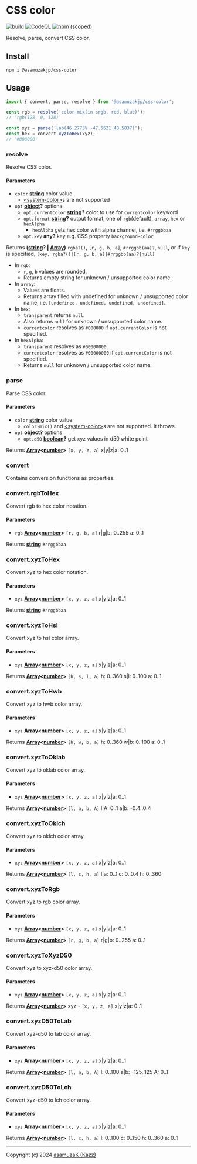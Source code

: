 # CSS color

[![build](https://github.com/asamuzaK/cssColor/actions/workflows/node.js.yml/badge.svg)](https://github.com/asamuzaK/cssColor/actions/workflows/node.js.yml)
[![CodeQL](https://github.com/asamuzaK/cssColor/actions/workflows/github-code-scanning/codeql/badge.svg)](https://github.com/asamuzaK/cssColor/actions/workflows/github-code-scanning/codeql)
[![npm (scoped)](https://img.shields.io/npm/v/@asamuzakjp/css-color)](https://www.npmjs.com/package/@asamuzakjp/css-color)

Resolve, parse, convert CSS color.


## Install

```console
npm i @asamuzakjp/css-color
```


## Usage

```javascript
import { convert, parse, resolve } from '@asamuzakjp/css-color';

const rgb = resolve('color-mix(in srgb, red, blue)');
// 'rgb(128, 0, 128)'

const xyz = parse('lab(46.2775% -47.5621 48.5837)');
const hex = convert.xyzToHex(xyz);
// '#008000'
```

<!-- Generated by documentation.js. Update this documentation by updating the source code. -->

### resolve

Resolve CSS color.

#### Parameters

* `color` **[string][93]** color value
  * [&lt;system-color&gt;](https://developer.mozilla.org/en-US/docs/Web/CSS/system-color)s are not supported
* `opt` **[object][94]?** options
  * `opt.currentColor` **[string][93]?** color to use for `currentcolor` keyword
  * `opt.format` **[string][93]?** output format, one of `rgb`(default), `array`, `hex` or `hexAlpha`
    * `hexAlpha` gets hex color with alpha channel, i.e. `#rrggbbaa`
  * `opt.key` **any?** key e.g. CSS property `background-color`

Returns **([string][93]? | [Array][96])** `rgba?()`, `[r, g, b, a]`, `#rrggbb(aa)?`, `null`, or if `key` is specified, `[key, rgba?()|[r, g, b, a]|#rrggbb(aa)?|null]`
* In `rgb`:
  * `r`, `g`, `b` values are rounded.
  * Returns empty string for unknown / unsupported color name.
* In `array`:
  * Values are floats.
  * Returns array filled with undefined for unknown / unsupported color name, i.e. `[undefined, undefined, undefined, undefined]`.
* In `hex`:
  * `transparent` returns `null`.
  * Also returns `null` for unknown / unsupported color name.
  * `currentcolor` resolves as `#000000` if `opt.currentColor` is not specified.
* In `hexAlpha`:
  * `transparent` resolves as `#00000000`.
  * `currentcolor` resolves as `#00000000` if `opt.currentColor` is not specified.
  * Returns `null` for unknown / unsupported color name.


### parse

Parse CSS color.

#### Parameters

* `color` **[string][93]** color value
  * `color-mix()` and [&lt;system-color&gt;](https://developer.mozilla.org/en-US/docs/Web/CSS/system-color)s are not supported. It throws.
* `opt` **[object][94]?** options
  * `opt.d50` **[boolean][95]?** get xyz values in d50 white point

Returns **[Array][96]<[number][97]>** `[x, y, z, a]` x|y|z|a: 0..1


### convert

Contains conversion functions as properties.


### convert.rgbToHex

Convert rgb to hex color notation.

#### Parameters

* `rgb` **[Array][96]<[number][97]>** `[r, g, b, a]` r|g|b: 0..255 a: 0..1

Returns **[string][93]** `#rrggbbaa`


### convert.xyzToHex

Convert xyz to hex color notation.

#### Parameters

* `xyz` **[Array][96]<[number][97]>** `[x, y, z, a]` x|y|z|a: 0..1

Returns **[string][93]** `#rrggbbaa`


### convert.xyzToHsl

Convert xyz to hsl color array.

#### Parameters

* `xyz` **[Array][96]<[number][97]>** `[x, y, z, a]` x|y|z|a: 0..1

Returns **[Array][96]<[number][97]>** `[h, s, l, a]` h: 0..360 s|l: 0..100 a: 0..1


### convert.xyzToHwb

Convert xyz to hwb color array.

#### Parameters

* `xyz` **[Array][96]<[number][97]>** `[x, y, z, a]` x|y|z|a: 0..1

Returns **[Array][96]<[number][97]>** `[h, w, b, a]` h: 0..360 w|b: 0..100 a: 0..1


### convert.xyzToOklab

Convert xyz to oklab color array.

#### Parameters

* `xyz` **[Array][96]<[number][97]>** `[x, y, z, a]` x|y|z|a: 0..1

Returns **[Array][96]<[number][97]>** `[l, a, b, A]` l|A: 0..1 a|b: -0.4..0.4


### convert.xyzToOklch

Convert xyz to oklch color array.

#### Parameters

* `xyz` **[Array][96]<[number][97]>** `[x, y, z, a]` x|y|z|a: 0..1

Returns **[Array][96]<[number][97]>** `[l, c, h, a]` l|a: 0..1 c: 0..0.4 h: 0..360


### convert.xyzToRgb

Convert xyz to rgb color array.

#### Parameters

* `xyz` **[Array][96]<[number][97]>** `[x, y, z, a]` x|y|z|a: 0..1

Returns **[Array][96]<[number][97]>** `[r, g, b, a]` r|g|b: 0..255 a: 0..1


### convert.xyzToXyzD50

Convert xyz to xyz-d50 color array.

#### Parameters

* `xyz` **[Array][96]<[number][97]>** `[x, y, z, a]` x|y|z|a: 0..1

Returns **[Array][96]<[number][97]>** xyz - `[x, y, z, a]` x|y|z|a: 0..1


### convert.xyzD50ToLab

Convert xyz-d50 to lab color array.

#### Parameters

* `xyz` **[Array][96]<[number][97]>** `[x, y, z, a]` x|y|z|a: 0..1

Returns **[Array][96]<[number][97]>** `[l, a, b, A]` l: 0..100 a|b: -125..125 A: 0..1


### convert.xyzD50ToLch

Convert xyz-d50 to lch color array.

#### Parameters

* `xyz` **[Array][96]<[number][97]>** `[x, y, z, a]` x|y|z|a: 0..1

Returns **[Array][96]<[number][97]>** `[l, c, h, a]` l: 0..100 c: 0..150 h: 0..360 a: 0..1

---
Copyright (c) 2024 [asamuzaK (Kazz)](https://github.com/asamuzaK/)

[93]: https://developer.mozilla.org/docs/Web/JavaScript/Reference/Global_Objects/String
[94]: https://developer.mozilla.org/docs/Web/JavaScript/Reference/Global_Objects/Object
[95]: https://developer.mozilla.org/docs/Web/JavaScript/Reference/Global_Objects/Boolean
[96]: https://developer.mozilla.org/docs/Web/JavaScript/Reference/Global_Objects/Array
[97]: https://developer.mozilla.org/docs/Web/JavaScript/Reference/Global_Objects/Number
